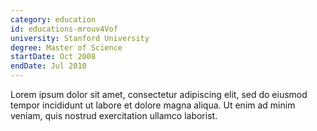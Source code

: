 ```yaml
---
category: education
id: educations-mrouv4Vof
university: Stanford University
degree: Master of Science
startDate: Oct 2008
endDate: Jul 2010
---
```


Lorem ipsum dolor sit amet, consectetur adipiscing elit, sed do eiusmod tempor incididunt ut labore et dolore magna aliqua. Ut enim ad minim veniam, quis nostrud exercitation ullamco laborist.
